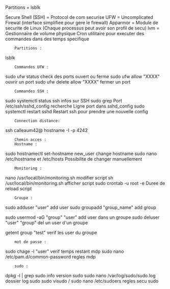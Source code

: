 Partitions = lsblk 

Secure Shell (SSH) = Protocol de com securise
UFW = Uncomplicated Firewal (interface simplifiee pour gere le firewall)
Apparmor = Module de securite de Linux (Chaque processus peut avoir son profil de secu)
lvm = Gestionnaire de volume physique
Cron utilitaire pour executer des commandes dans des temps specifique 

		Partitions :
lsblk

		Commandes UFW :
sudo ufw status				check des ports ouvert ou ferme
sudo ufw allow "XXXX"			ouvrir un port
sudo ufw delete allow "XXXX"		fermer un port

		Commandes SSH :
sudo systemctl status ssh		infos sur SSH
sudo grep Port /etc/ssh/sshd_config	recherche Ligne port dans sshd_config
sudo systemctl restart sshd             Restart ssh pour prendre une nouvelle config

		Connection distance:
ssh calleaum42@ hostname -I -p 4242

		Chemin acces :	
		Hostname :
sudo hostnamectl set-hostname new_user	change hostname
sudo nano /etc/hostname  et /etc/hosts	Possibilite de changer manuellement
		
		Monitoring :
nano /usr/local/bin/monitoring.sh 	modifier script
sh   /usr/local/bin/monitoring.sh 	afficher script
sudo crontab -u root -e 		Duree de reload script



		Groupe :
sudo adduser "user"			add user
sudo groupadd "group_name"		add group

sudo usermod -aG "group" "user"		add user dans un groupe
sudo deluser "user" "group"		del un user d'un groupe

getent group "test"			verif les user du groupe

		mot de passe :
sudo chage -l "user"			verif temps restant mdp
sudo nano /etc/pam.d/common-password	regles mdp

		sudo :
dpkg -l | grep sudo			info version sudo
sudo nano /var/log/sudo/sudo.log	dossier log sudo
sudo visudo / sudo nano /etc/sudoers	regles secu sudo




